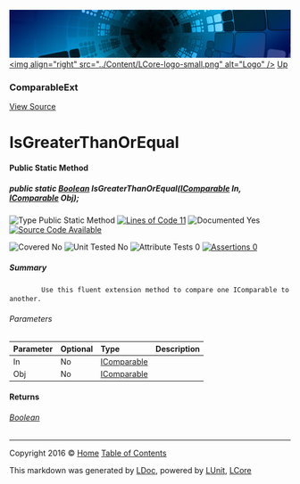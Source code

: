 ![](../Content/LCore-banner-small.png "")
[&lt;img align=&quot;right&quot; src=&quot;../Content/LCore-logo-small.png&quot; alt=&quot;Logo&quot; /&gt;](../../README.md)
[Up](ComparableExt.md)

### ComparableExt
[View Source](../Extensions/Reference%20Types/ComparableExt.cs)

# IsGreaterThanOrEqual

#### Public Static Method

##### public static <a href="https://msdn.microsoft.com/en-us/library/system.boolean.aspx" alt="">Boolean</a> IsGreaterThanOrEqual(<a href="https://msdn.microsoft.com/en-us/library/system.icomparable.aspx" alt="">IComparable</a> In, <a href="https://msdn.microsoft.com/en-us/library/system.icomparable.aspx" alt="">IComparable</a> Obj);

![Type Public Static Method](http://b.repl.ca/v1/Type-Public%20Static%20Method-blue.png "") [![Lines of Code 11](http://b.repl.ca/v1/Lines%20of%20Code-11-blue.png "")](../Extensions/Reference%20Types/ComparableExt.cs#L118)    ![Documented Yes](http://b.repl.ca/v1/Documented-Yes-brightgreen.png "") [![Source Code Available](http://b.repl.ca/v1/Source%20Code-Available-brightgreen.png "")](../Extensions/Reference%20Types/ComparableExt.cs#L118)

![Covered No](http://b.repl.ca/v1/Covered-No-red.png "") ![Unit Tested No](http://b.repl.ca/v1/Unit%20Tested-No-lightgrey.png "") ![Attribute Tests 0](http://b.repl.ca/v1/Attribute%20Tests-0-lightgrey.png "") [![Assertions 0](http://b.repl.ca/v1/Assertions-0-lightgrey.png "")](../Extensions/Reference%20Types/ComparableExt.cs)

##### Summary

            Use this fluent extension method to compare one IComparable to another.
            

###### Parameters

Parameter | Optional | Type | Description
:---  | :---  | :---  | :--- 
In | No | [IComparable](https://msdn.microsoft.com/en-us/library/system.icomparable.aspx) | 
Obj | No | [IComparable](https://msdn.microsoft.com/en-us/library/system.icomparable.aspx) | 


#### Returns

###### [Boolean](https://msdn.microsoft.com/en-us/library/system.boolean.aspx)



---

Copyright 2016 &copy; [Home](../../README.md) [Table of Contents](../../TableOfContents.md)

This markdown was generated by [LDoc](https://github.com/CodeSingularity/LDoc), powered by [LUnit](https://github.com/CodeSingularity/LUnit), [LCore](https://github.com/CodeSingularity/LCore)
